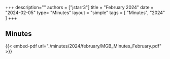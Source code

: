 +++
description=""
authors = ["jstarr3"]
title = "February 2024"
date = "2024-02-05"
type= "Minutes"
layout = "simple"
tags = [
    "Minutes",
    "2024"
]
+++

## Minutes

{{< embed-pdf url="./minutes/2024/february/MGB_Minutes_February.pdf" >}}

